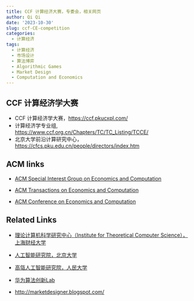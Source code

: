 ```yaml
---
title: CCF 计算经济大赛，专委会，相关网页
author: Qi Qi
date: '2023-10-30'
slug: ccf-CE-competition
categories:
  - 计算经济
tags:
  - 计算经济
  - 市场设计
  - 算法博弈
  - Algorithmic Games
  - Market Design
  - Computation and Economics
---
```


## CCF 计算经济学大赛

-   CCF 计算经济学大赛，<https://ccf.pkucxpl.com/>
-   计算经济学专业组, <https://www.ccf.org.cn/Chapters/TC/TC_Listing/TCCE/>
-   北京大学前沿计算研究中心，<https://cfcs.pku.edu.cn/people/directors/index.htm>

## ACM links

-   [ACM Special Interest Group on Economics and Computation](http://www.sigecom.org/)

-   [ACM Transactions on Economics and Computation](https://dl.acm.org/journal/teac)

-   [ACM Conference on Economics and Computation](https://dl.acm.org/conference/ec)

## Related Links

-   [理论计算机科学研究中心（Institute for Theoretical Computer Science），上海财经大学](https://itcs.sufe.edu.cn/LlChinese/main.htm)

-   [人工智能研究院，北京大学](http://www.ai.pku.edu.cn/index.htm)

-   [高瓴人工智能研究院，人民大学](http://ai.ruc.edu.cn/index.htm)

-   [华为算法创新Lab](https://www.huaweicloud.com/lab/algorithm/home.html)

-   <http://marketdesigner.blogspot.com/>
